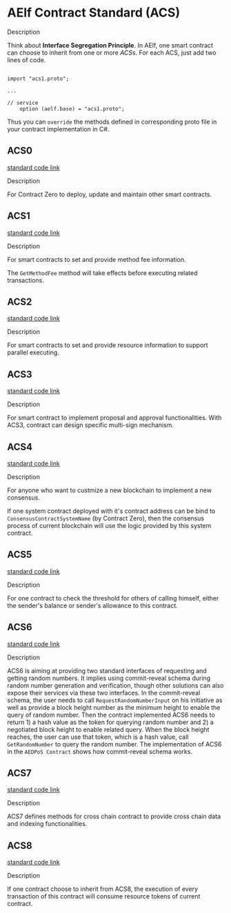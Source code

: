 # AElf Contract Standard (ACS)

Description

Think about **Interface Segregation Principle**. In AElf, one smart contract can choose to inherit from one or more *ACS*s. For each ACS, just add two lines of code.

```Proto

import "acs1.proto";

...

// service
    option (aelf.base) = "acs1.proto";

```
Thus you can `override` the methods defined in corresponding proto file in your contract implementation in C#.

## ACS0

[standard code link](https://github.com/AElfProject/AElf/blob/dev/protobuf/acs0.proto)

Description

For Contract Zero to deploy, update and maintain other smart contracts.

## ACS1

[standard code link](https://github.com/AElfProject/AElf/blob/dev/protobuf/acs1.proto)

Description

For smart contracts to set and provide method fee information.

The `GetMethodFee` method will take effects before executing related transactions.

## ACS2

[standard code link](https://github.com/AElfProject/AElf/blob/dev/protobuf/acs2.proto)

Description

For smart contracts to set and provide resource information to support parallel executing.

## ACS3

[standard code link](https://github.com/AElfProject/AElf/blob/dev/protobuf/acs3.proto)

Description

For smart contract to implement proposal and approval functionalities. With ACS3, contract can design specific multi-sign mechanism.

## ACS4

[standard code link](https://github.com/AElfProject/AElf/blob/dev/protobuf/acs4.proto)

Description

For anyone who want to custmize a new blockchain to implement a new consensus.

If one system contract deployed with it's contract address can be bind to `ConsensusContractSystemName` (by Contract Zero), then the consensus process of current blockchain will use the logic provided by this system contract.

## ACS5

[standard code link](https://github.com/AElfProject/AElf/blob/dev/protobuf/acs5.proto)

Description

For one contract to check the threshold for others of calling himself, either the sender's balance or sender's allowance to this contract.

## ACS6

[standard code link](https://github.com/AElfProject/AElf/blob/dev/protobuf/acs6.proto)

Description

ACS6 is aiming at providing two standard interfaces of requesting and getting random numbers. It implies using commit-reveal schema during random number generation and verification, though other solutions can also expose their services via these two interfaces.
In the commit-reveal schema, the user needs to call `RequestRandomNumberInput` on his initiative as well as provide a block height number as the minimum height to enable the query of random number. Then the contract implemented ACS6 needs to return 1) a hash value as the token for querying random number and 2) a negotiated block height to enable related query. When the block height reaches, the user can use that token, which is a hash value, call `GetRandomNumber` to query the random number.
The implementation of ACS6 in the `AEDPoS Contract` shows how commit-reveal schema works.

## ACS7

[standard code link](https://github.com/AElfProject/AElf/blob/dev/protobuf/acs7.proto)

Description

ACS7 defines methods for cross chain contract to provide cross chain data and indexing functionalities.

## ACS8

[standard code link](https://github.com/AElfProject/AElf/blob/dev/protobuf/acs8.proto)

Description

If one contract choose to inherit from ACS8, the execution of every transaction of this contract will consume resource tokens of current contract.